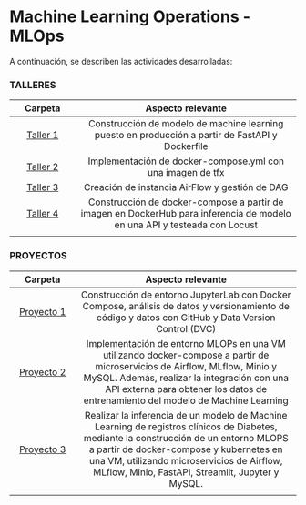 # Machine Learning Operations - MLOps

A continuación, se describen las actividades desarrolladas:

### **TALLERES**

|<div style="width: 100px">Carpeta</div>| Aspecto relevante |
| :-: |:-: |
| [Taller 1](https://github.com/thonybossa/MLOPS/tree/main/Taller_1)| Construcción de modelo de machine learning puesto en producción a partir de FastAPI y Dockerfile |
| [Taller 2](https://github.com/thonybossa/MLOPS/tree/main/Taller_2) | Implementación de docker-compose.yml con una imagen de tfx |
| [Taller 3](https://github.com/thonybossa/MLOPS/tree/main/Taller_3)| Creación de instancia AirFlow y gestión de DAG |
| [Taller 4](https://github.com/thonybossa/MLOPS/tree/main/Taller_4)| Construcción de docker-compose a partir de imagen en DockerHub para inferencia de modelo en una API y testeada con Locust|
| | |


### **PROYECTOS**

| <div style="width: 100px">Carpeta</div> | Aspecto relevante |
| :-: |:-: |
| [Proyecto 1](https://github.com/thonybossa/MLOPS/tree/main/Proyecto_1)| Construcción de entorno JupyterLab con Docker Compose, análisis de datos y versionamiento de código y datos con GitHub y Data Version Control (DVC) |
| [Proyecto 2](https://github.com/thonybossa/MLOPS/tree/main/Proyecto_2)| Implementación de entorno MLOPs en una VM utilizando docker-compose a partir de microservicios de Airflow, MLflow, Minio y MySQL. Además, realizar la integración con una API externa para obtener los datos de entrenamiento del modelo de Machine Learning  |
| [Proyecto 3](https://github.com/thonybossa/MLOPS/tree/main/Proyecto_3)| Realizar la inferencia de un modelo de Machine Learning de registros clínicos de Diabetes, mediante la construcción de un entorno MLOPS a partir de docker-compose y kubernetes en una VM, utilizando microservicios de Airflow, MLflow, Minio, FastAPI, Streamlit, Jupyter y MySQL. |
| | |

